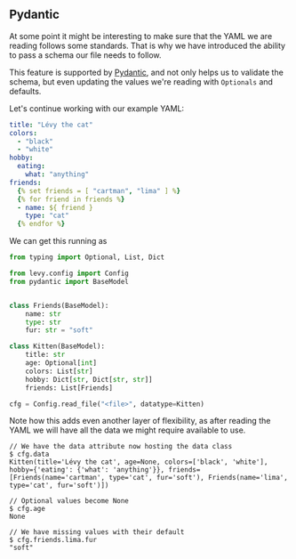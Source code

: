 ## Pydantic

At some point it might be interesting to make sure that the YAML we are reading follows
some standards. That is why we have introduced the ability to pass a schema our file
needs to follow.

This feature is supported by [Pydantic](https://pydantic-docs.helpmanual.io/), 
and not only helps us to validate the schema, but even updating the values we're 
reading with `Optionals` and defaults.

Let's continue working with our example YAML:

```yaml
title: "Lévy the cat"
colors:
  - "black"
  - "white"
hobby:
  eating:
    what: "anything"
friends:
  {% set friends = [ "cartman", "lima" ] %}
  {% for friend in friends %}
  - name: ${ friend }
    type: "cat"
  {% endfor %}
```

We can get this running as

```python
from typing import Optional, List, Dict

from levy.config import Config
from pydantic import BaseModel


class Friends(BaseModel):
    name: str
    type: str
    fur: str = "soft"

class Kitten(BaseModel):
    title: str
    age: Optional[int]
    colors: List[str]
    hobby: Dict[str, Dict[str, str]]
    friends: List[Friends]

cfg = Config.read_file("<file>", datatype=Kitten)
```

Note how this adds even another layer of flexibility, as after reading the YAML we will
have all the data we might require available to use.


<div class="termy">

```console
// We have the data attribute now hosting the data class
$ cfg.data
Kitten(title='Lévy the cat', age=None, colors=['black', 'white'], hobby={'eating': {'what': 'anything'}}, friends=[Friends(name='cartman', type='cat', fur='soft'), Friends(name='lima', type='cat', fur='soft')])

// Optional values become None
$ cfg.age
None

// We have missing values with their default
$ cfg.friends.lima.fur
"soft"
```

</div>
